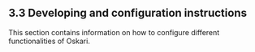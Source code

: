 ## 3.3 Developing and configuration instructions

This section contains information on how to configure different functionalities of Oskari.
